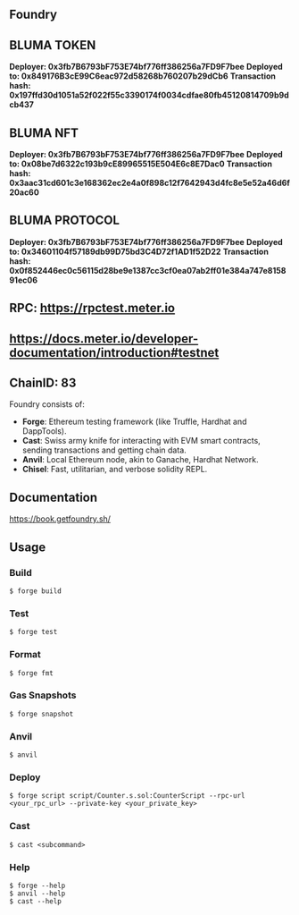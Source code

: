 ## Foundry

## BLUMA TOKEN 
**Deployer: 0x3fb7B6793bF753E74bf776ff386256a7FD9F7bee**
**Deployed to: 0x849176B3cE99C6eac972d58268b760207b29dCb6**
**Transaction hash: 0x197ffd30d1051a52f022f55c3390174f0034cdfae80fb45120814709b9dcb437**

## BLUMA NFT 
**Deployer: 0x3fb7B6793bF753E74bf776ff386256a7FD9F7bee**
**Deployed to: 0x08be7d6322c193b9cE89965515E504E6c8E7Dac0**
**Transaction hash: 0x3aac31cd601c3e168362ec2e4a0f898c12f7642943d4fc8e5e52a46d6f20ac60**

## BLUMA PROTOCOL
**Deployer: 0x3fb7B6793bF753E74bf776ff386256a7FD9F7bee**
**Deployed to: 0x34601104f57189db99D75bd3C4D72f1AD1f52D22**
**Transaction hash: 0x0f852446ec0c56115d28be9e1387cc3cf0ea07ab2ff01e384a747e815891ec06**

## RPC: https://rpctest.meter.io
## https://docs.meter.io/developer-documentation/introduction#testnet
## ChainID: 83

Foundry consists of:

-   **Forge**: Ethereum testing framework (like Truffle, Hardhat and DappTools).
-   **Cast**: Swiss army knife for interacting with EVM smart contracts, sending transactions and getting chain data.
-   **Anvil**: Local Ethereum node, akin to Ganache, Hardhat Network.
-   **Chisel**: Fast, utilitarian, and verbose solidity REPL.

## Documentation

https://book.getfoundry.sh/

## Usage

### Build


```shell
$ forge build
```

### Test

```shell
$ forge test
```

### Format

```shell
$ forge fmt
```

### Gas Snapshots

```shell
$ forge snapshot
```

### Anvil

```shell
$ anvil
```

### Deploy

```shell
$ forge script script/Counter.s.sol:CounterScript --rpc-url <your_rpc_url> --private-key <your_private_key>
```

### Cast

```shell
$ cast <subcommand>
```

### Help

```shell
$ forge --help
$ anvil --help
$ cast --help
```
